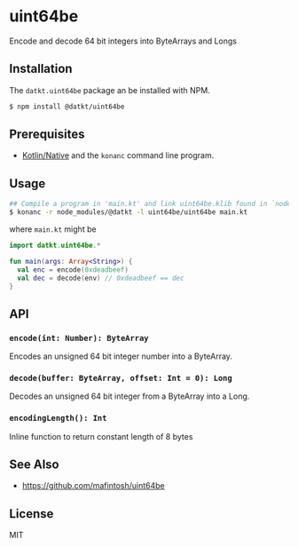 uint64be
========

Encode and decode 64 bit integers into ByteArrays and Longs

## Installation

The `datkt.uint64be` package an be installed with NPM.

```sh
$ npm install @datkt/uint64be
```

## Prerequisites

* [Kotlin/Native](https://github.com/JetBrains/kotlin-native) and the
  `konanc` command line program.

## Usage

```sh
## Compile a program in 'main.kt' and link uint64be.klib found in `node_modules/`
$ konanc -r node_modules/@datkt -l uint64be/uint64be main.kt
```

where `main.kt` might be

```kotlin
import datkt.uint64be.*

fun main(args: Array<String>) {
  val enc = encode(0xdeadbeef)
  val dec = decode(env) // 0xdeadbeef == dec
}
```

## API

### `encode(int: Number): ByteArray`

Encodes an unsigned 64 bit integer number into a ByteArray.

### `decode(buffer: ByteArray, offset: Int = 0): Long`

Decodes an unsigned 64 bit integer from a ByteArray into a Long.

### `encodingLength(): Int`

Inline function to return constant length of 8 bytes

## See Also

* https://github.com/mafintosh/uint64be

## License

MIT
